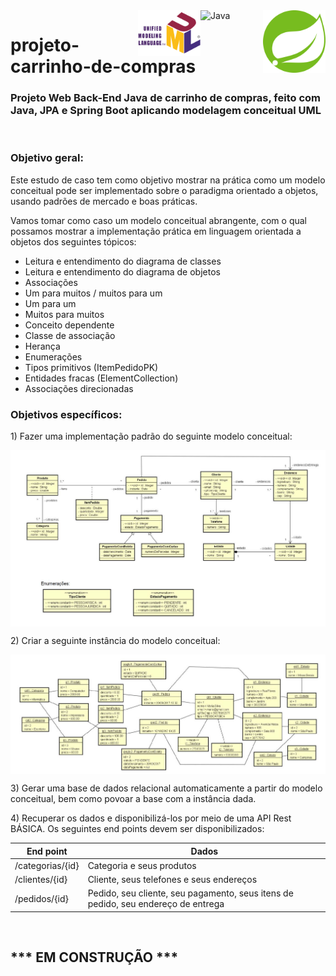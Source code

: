 <img align="right" alt="Spring" width="100" src="https://github.com/devicons/devicon/blob/master/icons/spring/spring-original.svg">
<img align="right" alt="Java" width="100" src="https://cdn.jsdelivr.net/gh/devicons/devicon/icons/java/java-original-wordmark.svg">
<img src="UML_logo.svg.png" align="right" width="100">

# projeto-carrinho-de-compras

<h3>Projeto Web Back-End Java de carrinho de compras, feito com Java, JPA e Spring Boot aplicando modelagem conceitual UML</h3>
<br>


<h3>Objetivo geral:</h3>

<p>Este estudo de caso tem como objetivo mostrar na prática como um modelo conceitual pode ser implementado
sobre o paradigma orientado a objetos, usando padrões de mercado e boas práticas.</p>

<p>Vamos tomar como caso um modelo conceitual abrangente, com o qual possamos mostrar a implementação prática
em linguagem orientada a objetos dos seguintes tópicos:</p>

<ul>
<li> Leitura e entendimento do diagrama de classes</li>
<li> Leitura e entendimento do diagrama de objetos</li>
<li> Associações</li>
<li> Um para muitos / muitos para um</li>
<li> Um para um</li>
<li> Muitos para muitos</li>
<li> Conceito dependente</li>
<li> Classe de associação</li>
<li> Herança</li>
<li> Enumerações</li>
<li> Tipos primitivos (ItemPedidoPK)</li>
<li> Entidades fracas (ElementCollection)</li>
<li> Associações direcionadas</li>
</ul>

<h3>Objetivos específicos:</h3>

<p>1) Fazer uma implementação padrão do seguinte modelo conceitual:</p>


<img src="modelo-conceitual.JPG" align="center" width="900">


<p>2) Criar a seguinte instância do modelo conceitual:</p>


<img src="instancia-mc.JPG" align="center" width="900">


<p>3) Gerar uma base de dados relacional automaticamente a partir do modelo conceitual, bem como povoar a base com a instância dada.</p>


<p>4) Recuperar os dados e disponibilizá-los por meio de uma API Rest BÁSICA. Os seguintes end points devem ser disponibilizados:</p>

<table>
<thead>
<tr><th>End point</th><th>Dados</th></tr>
</thead>
<tbody>
<tr><td>/categorias/{id}</td><td>Categoria e seus produtos</td><tr>
<tr><td>/clientes/{id}</td><td>Cliente, seus telefones e seus endereços</td></tr>
<tr><td>/pedidos/{id}</td><td>Pedido, seu cliente, seu pagamento, seus itens de pedido, seu endereço de entrega</td></tr>
</tbody>
</table>

<br>
<h2><strong>*** EM CONSTRUÇÃO ***</strong></h2>